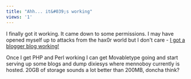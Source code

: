 ```yaml
---
title: "Ahh... it&#039;s working"
views: '1'
---
```

<p>I finally got it working.  It came down to some permissions.  I may have opened myself up to attacks from the hax0r world but I don't care - <a href="http://chrisenns.isa-geek.com">I got a blogger blog working!</a></p>
<p>Once I get PHP and Perl working I can get Movabletype going and start serving up some blogs and dump dixiesys where mennoboy currently is hosted.  20GB of storage sounds a lot better than 200MB, doncha think?</p>
